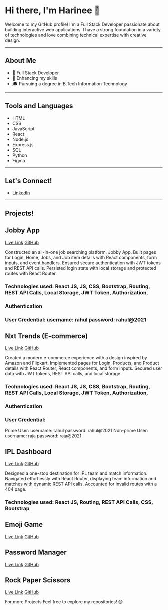 # Hi there, I'm Harinee 👋

Welcome to my GitHub profile! I'm a Full Stack Developer passionate about building interactive web applications. I have a strong foundation in a variety of technologies and love combining technical expertise with creative design.

---

## About Me
- 💼 Full Stack Developer
- 🌱 Enhancing my skills
- 🎓 Pursuing a degree in B.Tech Information Technology

---

## Tools and Languages
- HTML
- CSS
- JavaScript
- React
- Node.js
- Express.js
- SQL
- Python
- Figma

---

## Let's Connect!
- [LinkedIn](https://www.linkedin.com/in/harinee-shanmugam/)

---

## Projects! 
## Jobby App
[Live Link](harineezzjobbz.ccbp.tech)
[GitHub](https://github.com/Harinee2005/Jobby)

Constructed an all-in-one job searching platform, Jobby App.
Built pages for Login, Home, Jobs, and Job item details with React components, form inputs, and event handlers.
Ensured secure authentication with JWT tokens and REST API calls.
Persisted login state with local storage and protected routes with React Router.
### Technologies used: React JS, JS, CSS, Bootstrap, Routing, REST API Calls, Local Storage, JWT Token, Authorization,
### Authentication
### User Credential: username: rahul password: rahul@2021


## Nxt Trends (E-commerce)
[Live Link](harineestrendz.ccbp.tech)
[GitHub](https://github.com/Harinee2005/Nxt)

Created a modern e-commerce experience with a design inspired by Amazon and Flipkart.
Implemented pages for Login, Products, and Product details with React Router, React components, and form inputs.
Secured user data with JWT tokens, REST API calls, and local storage.
### Technologies used: React JS, JS, CSS, Bootstrap, Routing, REST API Calls, Local Storage, JWT Token, Authorization,
### Authentication
### User Credential: 
Prime User: username: rahul password: rahul@2021
Non-prime User: username: raja password: raja@2021


## IPL Dashboard
[Live Link](harineziplboard.ccbp.tech)
[GitHub](https://github.com/Harinee2005/IPL)

Designed a one-stop destination for IPL team and match information.
Navigated effortlessly with React Router, displaying team information and matches with dynamic REST API calls.
Accounted for invalid routes with a 404 page.
### Technologies used: React JS, Routing, REST API Calls, CSS, Bootstrap


## Emoji Game
[Live Link](https://eemmoojjiigame.ccbp.tech)
[GitHub](https://github.com/Harinee2005/Emoji-Game)

## Password Manager
[Live Link](https://passmaintainer.ccbp.tech)
[GitHub](https://github.com/Harinee2005/Password-Manager)

## Rock Paper Scissors
[Live Link](https://harinezropapsci.ccbp.tech)
[GitHub](https://github.com/Harinee2005/Rock-Paper-Scissors)


For more Projects
Feel free to explore my repositories! 😊
